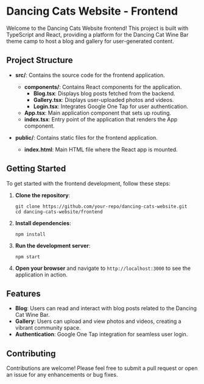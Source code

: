 # Dancing Cats Website - Frontend

Welcome to the Dancing Cats Website frontend! This project is built with TypeScript and React, providing a platform for the Dancing Cat Wine Bar theme camp to host a blog and gallery for user-generated content.

## Project Structure

- **src/**: Contains the source code for the frontend application.
  - **components/**: Contains React components for the application.
    - **Blog.tsx**: Displays blog posts fetched from the backend.
    - **Gallery.tsx**: Displays user-uploaded photos and videos.
    - **Login.tsx**: Integrates Google One Tap for user authentication.
  - **App.tsx**: Main application component that sets up routing.
  - **index.tsx**: Entry point of the application that renders the App component.

- **public/**: Contains static files for the frontend application.
  - **index.html**: Main HTML file where the React app is mounted.

## Getting Started

To get started with the frontend development, follow these steps:

1. **Clone the repository**:
   ```
   git clone https://github.com/your-repo/dancing-cats-website.git
   cd dancing-cats-website/frontend
   ```

2. **Install dependencies**:
   ```
   npm install
   ```

3. **Run the development server**:
   ```
   npm start
   ```

4. **Open your browser** and navigate to `http://localhost:3000` to see the application in action.

## Features

- **Blog**: Users can read and interact with blog posts related to the Dancing Cat Wine Bar.
- **Gallery**: Users can upload and view photos and videos, creating a vibrant community space.
- **Authentication**: Google One Tap integration for seamless user login.

## Contributing

Contributions are welcome! Please feel free to submit a pull request or open an issue for any enhancements or bug fixes.

